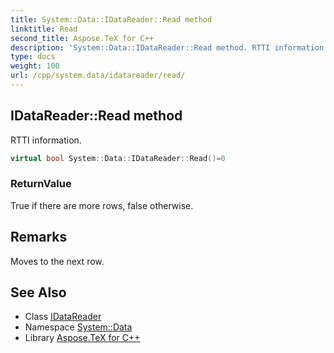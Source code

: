 ```yaml
---
title: System::Data::IDataReader::Read method
linktitle: Read
second_title: Aspose.TeX for C++
description: 'System::Data::IDataReader::Read method. RTTI information in C++.'
type: docs
weight: 100
url: /cpp/system.data/idatareader/read/
---
```

## IDataReader::Read method


RTTI information.

```cpp
virtual bool System::Data::IDataReader::Read()=0
```


### ReturnValue

True if there are more rows, false otherwise.
## Remarks


Moves to the next row. 
## See Also

* Class [IDataReader](../)
* Namespace [System::Data](../../)
* Library [Aspose.TeX for C++](../../../)
